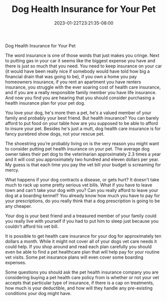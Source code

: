 ﻿---
title: "Dog Health Insurance for Your Pet"
date: 2023-01-22T23:21:35-08:00
description: "pet health care Tips for Web Success"
featured_image: "/images/pet health care.jpg"
tags: ["pet health care"]
---

Dog Health Insurance for Your Pet

The word insurance is one of those words that just makes you cringe. Next to putting gas in your car it seems like the biggest expense you have and there is just so much that you need. You need to keep insurance on your car (it would have been really nice if somebody would have told how big a financial drain that was going to be), if you own a home you pay homeowners insurance, if you rent an apartment you have renters insurance, you struggle with the ever soaring cost of health care insurance, and if you are a really responsible family member you have life insurance. And now you find you are hearing that you should consider purchasing a health insurance plan for your pet dog.
	
You love your dog, he's more then a pet, he's a valued member of your family and probably your best friend. But health insurance? You can barely afford to put food on your table how are you supposed to be able to afford to insure your pet. Besides he's just a mutt, dog health care insurance is for fancy purebred show dogs, not your rescue pet.
	
The shoestring you’re probably living on is the very reason you might want to consider putting pet health insurance on your pet. The average dog owner takes their pet dog to the veterinarian approximately 2.3 times a year and it will cost you approximately two hundred and eleven dollars per year.  My guess is that each time you pay the vet bill your budget is screaming for mercy.
	
What happens if your dog contracts a disease, or gets hurt? It doesn't take much to rack up some pretty serious vet bills. What if you have to leave town and can't take your dog with you? Can you really afford to leave your dog at a boarding kennel? You already know how much you have to pay for your prescriptions, do you really think that a dog prescription is going to be any cheaper.

Your dog is your best friend and a treasured member of your family could you really live with yourself if you had to put him to sleep just because you couldn't afford his vet bill.
	
It is possible to get health care insurance for your dog for approximately ten dollars a month. While it might not cover all of your dogs vet care needs it could help. If you shop around and read each plan carefully you should even be able to find a pet healthcare plan that will help pay for your routine vet visits. Some pet insurance plans will even cover some boarding expenses.

Some questions you should ask the pet health insurance company you are considering buying a pet health care policy from is whether or not your vet accepts that particular type of insurance, if there is a cap on treatments, how much is your deductible, and how will they handle any pre-existing conditions your dog might have.





